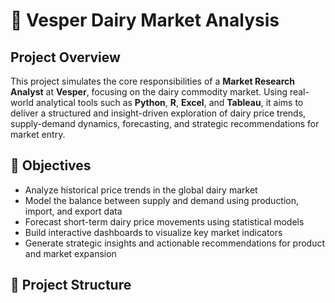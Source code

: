 # 🧪 Vesper Dairy Market Analysis

## Project Overview

This project simulates the core responsibilities of a **Market Research Analyst** at **Vesper**, focusing on the dairy commodity market. Using real-world analytical tools such as **Python**, **R**, **Excel**, and **Tableau**, it aims to deliver a structured and insight-driven exploration of dairy price trends, supply-demand dynamics, forecasting, and strategic recommendations for market entry.

## 🎯 Objectives

- Analyze historical price trends in the global dairy market
- Model the balance between supply and demand using production, import, and export data
- Forecast short-term dairy price movements using statistical models
- Build interactive dashboards to visualize key market indicators
- Generate strategic insights and actionable recommendations for product and market expansion

## 🧩 Project Structure
